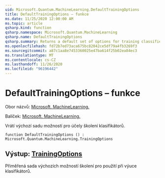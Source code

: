 ```yaml
---
uid: Microsoft.Quantum.MachineLearning.DefaultTrainingOptions
title: DefaultTrainingOptions – funkce
ms.date: 11/25/2020 12:00:00 AM
ms.topic: article
qsharp.kind: function
qsharp.namespace: Microsoft.Quantum.MachineLearning
qsharp.name: DefaultTrainingOptions
qsharp.summary: Returns a default set of options for training classifiers.
ms.openlocfilehash: fd72b7ed73aca675bc82042ce5df79a4fb3269f3
ms.sourcegitcommit: a87c1aa8e7453360025e47ba614f25b02ea84ec3
ms.translationtype: MT
ms.contentlocale: cs-CZ
ms.lasthandoff: 11/26/2020
ms.locfileid: "96196442"
---
```

# <a name="defaulttrainingoptions-function"></a>DefaultTrainingOptions – funkce

Obor názvů: [Microsoft. MachineLearning.](xref:Microsoft.Quantum.MachineLearning)

Balíček: [Microsoft. MachineLearning.](https://nuget.org/packages/Microsoft.Quantum.MachineLearning)


Vrátí výchozí sadu možností pro účely školení klasifikátorů.

```qsharp
function DefaultTrainingOptions () : Microsoft.Quantum.MachineLearning.TrainingOptions
```


## <a name="output--trainingoptions"></a>Výstup: [TrainingOptions](xref:Microsoft.Quantum.MachineLearning.TrainingOptions)

Přiměřená sada výchozích možností školení pro použití při výuce klasifikátorů.